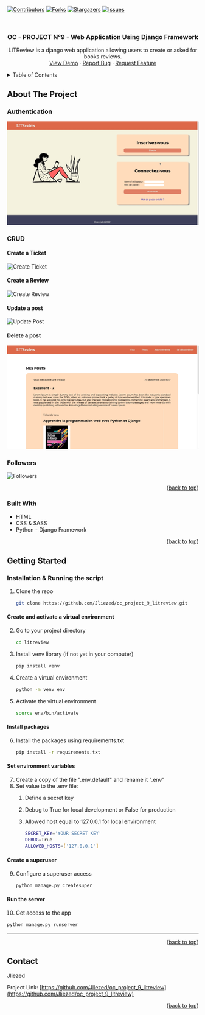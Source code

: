 <div id="top"></div>

<!-- PROJECT SHIELDS -->
<!--
*** I'm using markdown "reference style" links for readability.
*** Reference links are enclosed in brackets [ ] instead of parentheses ( ).
*** See the bottom of this document for the declaration of the reference variables
*** for contributors-url, forks-url, etc. This is an optional, concise syntax you may use.
*** https://www.markdownguide.org/basic-syntax/#reference-style-links
-->
[![Contributors][contributors-shield]][contributors-url]
[![Forks][forks-shield]][forks-url]
[![Stargazers][stars-shield]][stars-url]
[![Issues][issues-shield]][issues-url]



<!-- PROJECT LOGO -->
<br />
<div align="center">

<h3 align="center">OC - PROJECT N°9 - Web Application Using Django Framework</h3>

  <p align="center">
   LITReview is a django web application allowing users to create or asked for books reviews.
    <br />
    <a href="https://github.com/Jliezed/oc_project_9_litreview">View Demo</a>
    ·
    <a href="https://github.com/Jliezed/oc_project_9_litreview/issues">Report Bug</a>
    ·
    <a href="https://github.com/Jliezed/oc_project_9_litreview/issues">Request Feature</a>
  </p>
</div>



<!-- TABLE OF CONTENTS -->
<details>
  <summary>Table of Contents</summary>
  <ol>
    <li>
      <a href="#about-the-project">About The Project</a>
      <ul>
        <li><a href="#built-with">Built With</a></li>
      </ul>
    </li>
    <li>
      <a href="#getting-started">Getting Started</a>
      <ul>
        <li><a href="#installation">Installation</a></li>
      </ul>
    </li>
    <li><a href="#contact">Contact</a></li>
  </ol>
</details>



<!-- ABOUT THE PROJECT -->
## About The Project

### Authentication
![Authentication](static/assets/oc_project_9_authentication.gif)


### CRUD
#### Create a Ticket
![Create Ticket](static/assets/oc_project_9_create.gif)
#### Create a Review
![Create Review](static/assets/oc_project_9_create_review.gif)
#### Update a post
![Update Post](static/assets/oc_project_9_update.gif)
#### Delete a post
![Update Post](static/assets/oc_project_9_delete.gif)


### Followers
![Followers](static/assets/oc_project_9_followers.gif)

<p align="right">(<a href="#top">back to top</a>)</p>



### Built With

* HTML
* CSS & SASS
* Python - Django Framework

<p align="right">(<a href="#top">back to top</a>)</p>



<!-- GETTING STARTED -->
## Getting Started

### Installation & Running the script

1. Clone the repo
   ```sh
   git clone https://github.com/Jliezed/oc_project_9_litreview.git
   ```

#### Create and activate a virtual environment
2. Go to your project directory
   ```sh
   cd litreview
   ```
3. Install venv library (if not yet in your computer)
   ```sh
   pip install venv
   ```
4. Create a virtual environment
   ```sh
   python -m venv env
   ```
5. Activate the virtual environment
   ```sh
   source env/bin/activate
   ```
#### Install packages
6. Install the packages using requirements.txt
   ```sh
   pip install -r requirements.txt
   ```
#### Set environment variables
7. Create a copy of the file ".env.default" and rename it ".env"
8. Set value to the .env file:
   1. Define a secret key
   2. Debug to True for local development or False for production
   3. Allowed host equal to 127.0.0.1 for local environment

      ```sh
      SECRET_KEY='YOUR SECRET KEY'
      DEBUG=True
      ALLOWED_HOSTS=['127.0.0.1']
      ```

#### Create a superuser
9. Configure a superuser access
   ```sh
   python manage.py createsuper
   ```

#### Run the server
10. Get access to the app
   ```sh
   python manage.py runserver
   ```
---



<p align="right">(<a href="#top">back to top</a>)</p>





<!-- CONTACT -->
## Contact

Jliezed

Project Link: [https://github.com/Jliezed/oc_project_9_litreview](https://github.com/Jliezed/oc_project_9_litreview)

<p align="right">(<a href="#top">back to top</a>)</p>






<!-- MARKDOWN LINKS & IMAGES -->
<!-- https://www.markdownguide.org/basic-syntax/#reference-style-links -->
[contributors-shield]: https://img.shields.io/github/contributors/Jliezed/oc_project_9_litreview.svg?style=for-the-badge
[contributors-url]: https://github.com/Jliezed/oc_project_9_litreview/graphs/contributors
[forks-shield]: https://img.shields.io/github/forks/Jliezed/oc_project_9_litreview.svg?style=for-the-badge
[forks-url]: https://github.com/Jliezed/oc_project_9_litreview/network/members
[stars-shield]: https://img.shields.io/github/stars/Jliezed/oc_project_9_litreview.svg?style=for-the-badge
[stars-url]: https://github.com/Jliezed/oc_project_9_litreview/stargazers
[issues-shield]: https://img.shields.io/github/issues/Jliezed/oc_project_9_litreview.svg?style=for-the-badge
[issues-url]: https://github.com/Jliezed/oc_project_9_litreview/issues
[license-shield]: https://img.shields.io/github/license/Jliezed/oc_project_9_litreview.svg?style=for-the-badge
[license-url]: https://github.com/Jliezed/oc_project_9_litreview/blob/master/LICENSE.txt
[linkedin-shield]: https://img.shields.io/badge/-LinkedIn-black.svg?style=for-the-badge&logo=linkedin&colorB=555
[linkedin-url]: https://linkedin.com/in/linkedin_username
[product-screenshot]: images/screenshot.png

